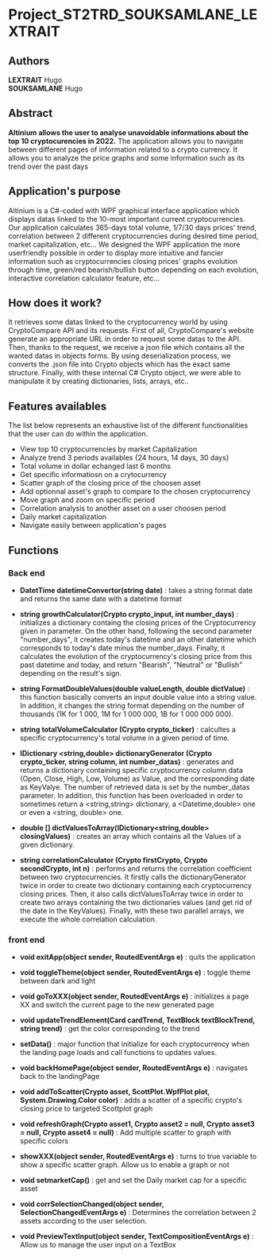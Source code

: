 # Project_ST2TRD_SOUKSAMLANE_LEXTRAIT
 
 
## Authors 
**LEXTRAIT** Hugo  
**SOUKSAMLANE** Hugo

## Abstract

**Altinium allows the user to analyse unavoidable informations about the top 10 cryptocurencies in 2022.** The application allows you to navigate between different pages of information related to a crypto currency. It allows you to analyze the price graphs and some information such as its trend over the past days

## Application's purpose

Altinium is a C#-coded with WPF graphical interface application which displays datas linked to the 10-most important current cryptocurrencies.
Our application calculates 365-days total volume, 1/7/30 days prices' trend, correlation between 2 different cryptocurrencies during desired time period, market capitalization, etc...
We designed the WPF application the more userfriendly possible in order to display more intuitive and fancier information such as cryptocurrencies closing prices' graphs evolution through time, green/red bearish/bullish button depending on each evolution, interactive correlation calculator feature, etc...

## How does it work?
It retrieves some datas linked to the cryptocurrency world by using CryptoCompare API and its requests.
First of all, CryptoCompare's website generate an appropriate URL in order to request some datas to the API.
Then, thanks to the request, we receive a json file which contains all the wanted datas in objects forms.
By using deserialization process, we converts the .json file into Crypto objects which has the exact same structure.
Finally, with these internal C# Crypto object, we were able to manipulate it by creating dictionaries, lists, arrays, etc..

## Features availables
The list below represents an exhaustive list of the different functionalities that the user can do within the application.

- View top 10 cryptocurrencies by market Capitalization
- Analyze trend 3 periods availables {24 hours, 14 days, 30 days}
- Total volume in dollar echanged last 6 months
- Get specific informatiosn on a crytocurrency
- Scatter graph of the closing price of the choosen asset
- Add optionnal asset's graph to compare to the chosen cryptocurrency
- Move graph and zoom on specific period
- Correlation analysis to another asset on a user choosen period
- Daily market capitalization
- Navigate easily between application's pages 

## Functions 

### Back end  

- **DatetTime datetimeConvertor(string date)** : takes a string format date and returns the same date with a datetime format  

- **string growthCalculator(Crypto crypto_input, int number_days)** : initializes a dictionary containg the closing prices of the Cryptocurrency given in parameter. On the other hand, following the second parameter "number_days", it creates today's datetime and an other datetime which corresponds to today's date minus the number_days. Finally, it calculates the evolution of the cryptocurrency's closing price from this past datetime and today, and return "Bearish", "Neutral" or "Bullish" depending on the result's sign.  

- **string FormatDoubleValues(double valueLength, double dictValue)** : this function basically converts an input double value into a string value. In addition, it changes the string format depending on the number of thousands (1K for 1 000, 1M for 1 000 000, 1B for 1 000 000 000).  

- **string totalVolumeCalculator (Crypto crypto_ticker)** : calcultes a specific cryptocurrency's total volume in a given period of time.  

- **IDictionary <string,double> dictionaryGenerator (Crypto crypto_ticker, string column, int number_datas)** : generates and returns a dictionary containing specific cryptocurrency column data (Open, Close, High, Low, Volume) as Value, and the corresponding date as KeyValye. The number of retrieved data is set by the number_datas parameter. In addition, this function has been overloaded in order to sometimes return a <string,string> dictionary, a <Datetime,double> one or even a <string, double> one.  

- **double [] dictValuesToArray(IDictionary<string,double> closingValues)** : creates an array which contains all the Values of a given dictionary.  

- **string correlationCalculator (Crypto firstCrypto, Crypto secondCrypto, int n)** : performs and returns the correlation coefficient between two cryptocurrencies. It firstly calls the dictionaryGenerator twice in order to create two dictionary containing each cryptocurrency closing prices. Then, it also calls dictValuesToArray twice in order to create two arrays containing the two dictionaries values (and get rid of the date in the KeyValues). Finally, with these two parallel arrays, we execute the whole correlation calculation.     

### front end 
- **void exitApp(object sender, RoutedEventArgs e)** : quits the application  

- **void toggleTheme(object sender, RoutedEventArgs e)** : toggle theme between dark and light  

- **void goToXXX(object sender, RoutedEventArgs e)** : initializes a page XX and switch the current page to the new generated page  

- **void updateTrendElement(Card cardTrend, TextBlock textBlockTrend, string trend)** : get the color corresponding to the trend  

- **setData()** : major function that initialize for each cryptocurrency when the landing page loads and call functions to updates values.  

- **void backHomePage(object sender, RoutedEventArgs e)** : navigates back to the landingPage
- **void addToScatter(Crypto asset, ScottPlot.WpfPlot plot, System.Drawing.Color color)** : adds a scatter of a specific crypto's closing price to targeted Scottplot graph  

- **void refreshGraph(Crypto asset1, Crypto asset2 = null, Crypto asset3 = null, Crypto asset4 = null)** : Add multiple scatter to graph with specific colors

- **showXXX(object sender, RoutedEventArgs e)** : turns to true variable to show a specific scatter graph. Allow us to enable a graph or not  

- **void setmarketCap()** : get and set the Daily market cap for a specific asset  

- **void corrSelectionChanged(object sender, SelectionChangedEventArgs e)** : Determines the correlation between 2 assets according to the user selection.  

- **void PreviewTextInput(object sender, TextCompositionEventArgs e)** : Allow us to manage the user input on a TextBox
